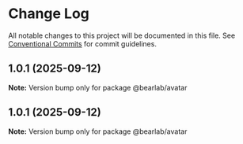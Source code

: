 # Change Log

All notable changes to this project will be documented in this file.
See [Conventional Commits](https://conventionalcommits.org) for commit guidelines.

## 1.0.1 (2025-09-12)

**Note:** Version bump only for package @bearlab/avatar





## 1.0.1 (2025-09-12)

**Note:** Version bump only for package @bearlab/avatar
